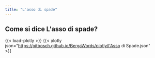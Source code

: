 ```yaml
---
title: "L'asso di spade"
---
```


## Come si dice L'asso di spade?

{{< load-plotly >}}
{{< plotly json="https://pitbosch.github.io/BergaWords/plotly/l'Asso di Spade.json" >}}